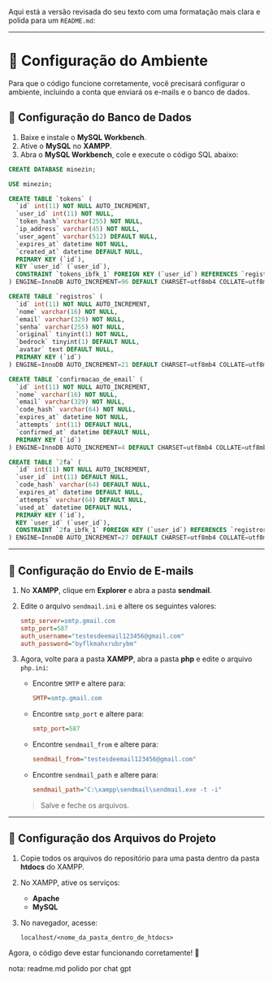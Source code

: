 Aqui está a versão revisada do seu texto com uma formatação mais clara e polida para um `README.md`:  

---

# 📌 Configuração do Ambiente  

Para que o código funcione corretamente, você precisará configurar o ambiente, incluindo a conta que enviará os e-mails e o banco de dados.  

## 🔹 Configuração do Banco de Dados  

1. Baixe e instale o **MySQL Workbench**.  
2. Ative o **MySQL** no **XAMPP**.  
3. Abra o **MySQL Workbench**, cole e execute o código SQL abaixo:  

```sql
CREATE DATABASE minezin;

USE minezin;

CREATE TABLE `tokens` (
  `id` int(11) NOT NULL AUTO_INCREMENT,
  `user_id` int(11) NOT NULL,
  `token_hash` varchar(255) NOT NULL,
  `ip_address` varchar(45) NOT NULL,
  `user_agent` varchar(512) DEFAULT NULL,
  `expires_at` datetime NOT NULL,
  `created_at` datetime DEFAULT NULL,
  PRIMARY KEY (`id`),
  KEY `user_id` (`user_id`),
  CONSTRAINT `tokens_ibfk_1` FOREIGN KEY (`user_id`) REFERENCES `registros` (`id`) ON DELETE CASCADE
) ENGINE=InnoDB AUTO_INCREMENT=96 DEFAULT CHARSET=utf8mb4 COLLATE=utf8mb4_general_ci;

CREATE TABLE `registros` (
  `id` int(11) NOT NULL AUTO_INCREMENT,
  `nome` varchar(16) NOT NULL,
  `email` varchar(329) NOT NULL,
  `senha` varchar(255) NOT NULL,
  `original` tinyint(1) NOT NULL,
  `bedrock` tinyint(1) DEFAULT NULL,
  `avatar` text DEFAULT NULL,
  PRIMARY KEY (`id`)
) ENGINE=InnoDB AUTO_INCREMENT=21 DEFAULT CHARSET=utf8mb4 COLLATE=utf8mb4_general_ci;

CREATE TABLE `confirmacao_de_email` (
  `id` int(11) NOT NULL AUTO_INCREMENT,
  `nome` varchar(16) NOT NULL,
  `email` varchar(329) NOT NULL,
  `code_hash` varchar(64) NOT NULL,
  `expires_at` datetime NOT NULL,
  `attempts` int(11) DEFAULT NULL,
  `confirmed_at` datetime DEFAULT NULL,
  PRIMARY KEY (`id`)
) ENGINE=InnoDB AUTO_INCREMENT=4 DEFAULT CHARSET=utf8mb4 COLLATE=utf8mb4_general_ci;

CREATE TABLE `2fa` (
  `id` int(11) NOT NULL AUTO_INCREMENT,
  `user_id` int(11) DEFAULT NULL,
  `code_hash` varchar(64) DEFAULT NULL,
  `expires_at` datetime DEFAULT NULL,
  `attempts` varchar(64) DEFAULT NULL,
  `used_at` datetime DEFAULT NULL,
  PRIMARY KEY (`id`),
  KEY `user_id` (`user_id`),
  CONSTRAINT `2fa_ibfk_1` FOREIGN KEY (`user_id`) REFERENCES `registros` (`id`)
) ENGINE=InnoDB AUTO_INCREMENT=27 DEFAULT CHARSET=utf8mb4 COLLATE=utf8mb4_general_ci;
```

---

## 🔹 Configuração do Envio de E-mails  

1. No **XAMPP**, clique em **Explorer** e abra a pasta **sendmail**.  
2. Edite o arquivo `sendmail.ini` e altere os seguintes valores:  

   ```ini
   smtp_server=smtp.gmail.com
   smtp_port=587
   auth_username="testesdeemail123456@gmail.com"
   auth_password="byflkmahxrubrybm"
   ```

3. Agora, volte para a pasta **XAMPP**, abra a pasta **php** e edite o arquivo `php.ini`:  

   - Encontre `SMTP` e altere para:  
     ```ini
     SMTP=smtp.gmail.com
     ```
   - Encontre `smtp_port` e altere para:  
     ```ini
     smtp_port=587
     ```
   - Encontre `sendmail_from` e altere para:  
     ```ini
     sendmail_from="testesdeemail123456@gmail.com"
     ```
   - Encontre `sendmail_path` e altere para:  
     ```ini
     sendmail_path="C:\xampp\sendmail\sendmail.exe -t -i"
     ```

   > Salve e feche os arquivos.  

---

## 🔹 Configuração dos Arquivos do Projeto  

1. Copie todos os arquivos do repositório para uma pasta dentro da pasta **htdocs** do XAMPP.  

2. No XAMPP, ative os serviços:  
   - **Apache**  
   - **MySQL**  

3. No navegador, acesse:  
   ```url
   localhost/<nome_da_pasta_dentro_de_htdocs>
   ```

Agora, o código deve estar funcionando corretamente! 🚀

nota: readme.md polido por chat gpt
